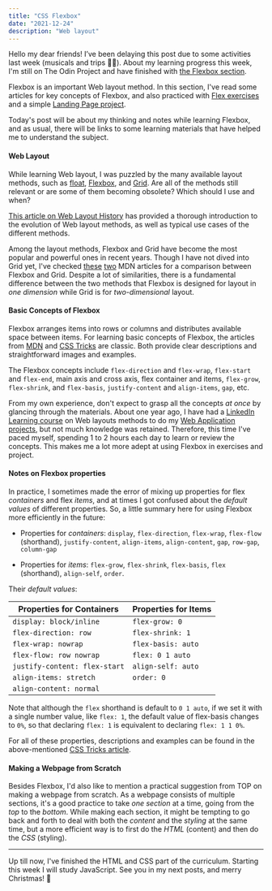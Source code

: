 ```yaml
---
title: "CSS Flexbox"
date: "2021-12-24"
description: "Web layout"
---
```


Hello my dear friends! I’ve been delaying this post due to some activities last week (musicals and trips 👯‍♀️). About my learning progress this week, I'm still on The Odin Project and have finished with [the Flexbox section](https://www.theodinproject.com/paths/foundations/courses/foundations#flexbox). 

Flexbox is an important Web layout method. In this section, I've read some articles for key concepts of Flexbox, and also practiced with [Flex exercises](https://github.com/sharonytlau/odin-css-exercises/tree/main/flex) and a simple [Landing Page project](https://github.com/sharonytlau/odin-landing-page). 

Today's post will be about my thinking and notes while learning Flexbox, and as usual, there will be links to some learning materials that have helped me to understand the subject.


#### Web Layout

While learning Web layout, I was puzzled by the many available layout methods, such as [float](https://developer.mozilla.org/en-US/docs/Web/CSS/float), [Flexbox](https://developer.mozilla.org/en-US/docs/Web/CSS/CSS_Flexible_Box_Layout), and [Grid](https://developer.mozilla.org/en-US/docs/Web/CSS/CSS_Grid_Layout). Are all of the methods still relevant or are some of them becoming obsolete? Which should I use and when? 

[This article on Web Layout History](http://grid-layout.com/history.html) has provided a thorough introduction to the evolution of Web layout methods, as well as typical use cases of the different methods. 

Among the layout methods, Flexbox and Grid have become the most popular and powerful ones in recent years. Though I have not dived into Grid yet, I've checked [these](https://developer.mozilla.org/en-US/docs/Web/CSS/CSS_Flexible_Box_Layout/Relationship_of_Flexbox_to_Other_Layout_Methods#flexbox_and_other_layout_methods) [two](https://developer.mozilla.org/en-US/docs/Web/CSS/CSS_Grid_Layout/Relationship_of_Grid_Layout) MDN articles for a comparison between Flexbox and Grid. Despite a lot of similarities, there is a fundamental difference between the two methods that Flexbox is designed for layout in *one dimension* while Grid is for *two-dimensional* layout. 

#### Basic Concepts of Flexbox

Flexbox arranges items into rows or columns and distributes available space between items. For learning basic concepts of Flexbox, the articles from [MDN](https://developer.mozilla.org/en-US/docs/Web/CSS/CSS_Flexible_Box_Layout/Aligning_Items_in_a_Flex_Container) and [CSS Tricks](https://css-tricks.com/snippets/css/a-guide-to-flexbox/) are classic. Both provide clear descriptions and straightforward images and examples. 

The Flexbox concepts include `flex-direction` and `flex-wrap`, `flex-start` and `flex-end`, main axis and cross axis, flex container and items, `flex-grow`, `flex-shrink`, and `flex-basis`, `justify-content` and `align-items`, `gap`, etc. 

From my own experience, don't expect to grasp all the concepts *at once* by glancing through the materials. About one year ago, I have had a [LinkedIn Learning course](https://www.linkedin.com/learning/css-layouts-from-float-to-flexbox-and-grid) on Web layouts methods to do my [Web Application projects](https://github.com/sharonytlau/dash-moodquote), but not much knowledge was retained. Therefore, this time I've paced myself, spending 1 to 2 hours each day to learn or review the concepts. This makes me a lot more adept at using Flexbox in exercises and project.

#### Notes on Flexbox properties

In practice, I sometimes made the error of mixing up properties for flex *containers* and flex *items*, and at times I got confused about the *default values* of different properties. So, a little summary here for using Flexbox more efficiently in the future:

* Properties for *containers*: `display`, `flex-direction`, `flex-wrap`, `flex-flow` (shorthand), `justify-content`, `align-items`, `align-content`, `gap`, `row-gap`, `column-gap`

* Properties for *items*: `flex-grow`, `flex-shrink`, `flex-basis`, `flex` (shorthand), `align-self`, `order`.

Their *default values*:
  
| Properties for Containers | Properties for Items |
|---|-------------|
| `display: block/inline` | `flex-grow: 0` |
| `flex-direction: row` | `flex-shrink: 1` |
| `flex-wrap: nowrap` | `flex-basis: auto` |
| `flex-flow: row nowrap` | `flex: 0 1 auto` |
| `justify-content: flex-start` | `align-self: auto` | 
| `align-items: stretch` | `order: 0` |
| `align-content: normal` | |

<div class="notecard info"> 

Note that although the `flex` shorthand is default to `0 1 auto`, if we set it with a single number value, like `flex: 1`, the default value of flex-basis changes to `0%`, so that declaring `flex: 1` is equivalent to declaring `flex: 1 1 0%`. 

</div>

For all of these properties, descriptions and examples can be found in the above-mentioned [CSS Tricks article](https://css-tricks.com/snippets/css/a-guide-to-flexbox/).

#### Making a Webpage from Scratch
Besides Flexbox, I'd also like to mention a practical suggestion from TOP on making a webpage from scratch. As a webpage consists of multiple sections, it's a good practice to take *one section* at a time, going from the *top* to the *bottom*. While making each section, it might be tempting to go back and forth to deal with both the *content* and the *styling* at the same time, but a more efficient way is to first do the *HTML* (content) and then do the *CSS* (styling).

---

<p class="final-paragraph"> Up till now, I've finished the HTML and CSS part of the curriculum. Starting this week I will study JavaScript. See you in my next posts, and merry Christmas! 🤶<p>
